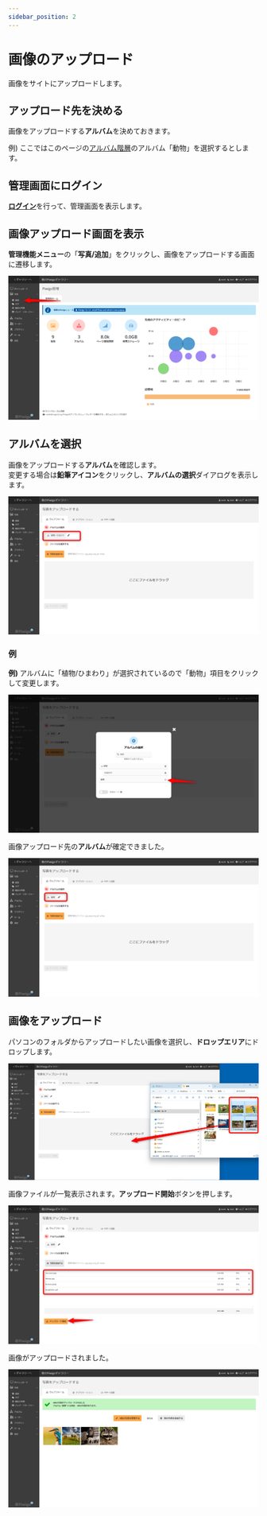 ```yaml
---
sidebar_position: 2
---
```


# 画像のアップロード

画像をサイトにアップロードします。

## アップロード先を決める

画像をアップロードする**アルバム**を決めておきます。

例) ここではこのページの[アルバム階層](http://localhost:3000/piwigo-doc/docs/intro#%E3%82%A2%E3%83%AB%E3%83%90%E3%83%A0)のアルバム「動物」を選択するとします。

## 管理画面にログイン

[**ログイン**](/docs/tutorial-basics/login-logout.md)を行って、管理画面を表示します。

## 画像アップロード画面を表示

**管理機能メニュー**の「**写真/追加**」をクリックし、画像をアップロードする画面に遷移します。

![画像アップロードの選択](/img/select_album0.png)

## アルバムを選択

画像をアップロードする**アルバム**を確認します。  
変更する場合は**鉛筆アイコン**をクリックし、**アルバムの選択**ダイアログを表示します。

![アップロード画面](/img/select_album1.png)

### 例
**例)** アルバムに「植物/ひまわり」が選択されているので「動物」項目をクリックして変更します。

![アルバム選択画面](/img/select_album2.png)

画像アップロード先の**アルバム**が確定できました。

![画像アップロードの選択](/img/select_album3.png)

## 画像をアップロード

パソコンのフォルダからアップロードしたい画像を選択し、**ドロップエリア**にドロップします。

![画像アップロード](/img/upload_image1.png)

画像ファイルが一覧表示されます。**アップロード開始**ボタンを押します。

![画像アップロードリスト](/img/upload_image2.png)

画像がアップロードされました。

![画像リスト](/img/upload_image3.png)